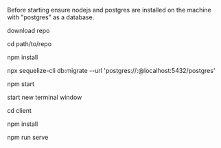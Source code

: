 Before starting ensure nodejs and postgres are installed on the machine with "postgres" as a database.

download repo

cd path/to/repo

npm install

npx sequelize-cli db:migrate --url 'postgres://<username>:<password>@localhost:5432/postgres'

npm start

start new terminal window

cd client

npm install

npm run serve
